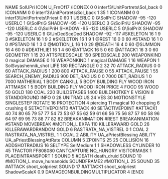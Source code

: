 NAME SolUPri
ICON U_FrnOf17
/ICONEX 0 0 interf3\UnitPortrets\Sol_back 0
ICONANM 0 0 interf3\UnitPortrets\Sol_back 1 35 1
ICONANM 0 0 interf3\UnitPortrets\Priest 0 60 1
USERLC 0 G\SolPriC SHADOW -95 -120
USERLC 1 G\SolPriG SHADOW -95 -120
USERLC 3 G\SolPriU SHADOW -95 -120
USERLC 4 G\SolPriH SHADOW -95 -120
USERLC 5 G\SolPriX SHADOW -95 -120
USERLC 			9 G\UnDedSceDed SHADOW -92 -117
#SKELETON               16 1 9 3
#SKELETON               16 1 9 2
#SKELETON               16 1 9 1
@REST      		16 0 0 60
#STAND     		16 1 0 0
#PSTAND    		16 1 3 0
@MOTION_L  		16 1 0 29
@DEATH     		16 4 0 60
@SUMMON     		16 4 60 0
#DEATHLIE1 		16 1 4 60
@ATTACK   		16 5 0 60
@ATTACK1   		16 3 0 60
GEOMETRY 		1 15 20
ATTSPEEDSCALE   150
SPEEDSCALE              200
WEAPONKIND 		0 magical
DAMAGE   		0 16
WEAPONKIND 		1 magical
DAMAGE   		1 16
WEAPON 			1 SolSvyashennik_shot
LIFE     		180
RECTANGLE 		0 2 32 70
ATTACK_RADIUS 		0 0 60
ATTACK_RADIUS 		1 200 800
ATTACK_PAUSE 		0 55
ATTACK_PAUSE 		1 55
SEARCH_ENEMY_RADIUS 	900
DET_RADIUS 		0 0 7000
DET_RADIUS 		1 0 7000
MATHERIAL 		1 BODY
CANKILL 		5 BODY BUILDING FLY WOOD IRON
ATTMASK 1 5 BODY BUILDING FLY WOOD IRON
PRICE 			4 FOOD 95 WOOD 50 GOLD 180 COAL 220
BUILDSTAGES 		1400
BUILDHOTKEY		E
VISION 			8
STANDGROUND
INFO 			0 28
UNITRADIUS 		24
VES 			30
MOTIONSTYLE 		SINGLESTEP
ROTATE 			16
PROTECTION 		4 piercing 11 magical 10 chopping 6 crushing 6
SETACTIVEPOINT0 	#ATTACK 40
SETACTIVEPOINT #ATTACK1 40 74 80 65 79 57 77 54 73 53 67 55 62 59 61 66 56 75 56 87 57 90 58 96 64 97 69 95 73 88 77 82 82
BREAKANIMATION 		#REST
BREAKANIMATION 		#STAND
MOVEBREAK 		#MOTION_L
EXPA 			110
KILLERAWARD             GOLD 26
KILLERAWARDRANDOM       GOLD 6
RASTRATA_NA_VISTREL 0 1 COAL 2
RASTRATA_NA_VISTREL 1 1 COAL 2
ABILITY                 UA_aPriestBlessing
ABILITY                 UA_aPriestBlessingAttRate
COLUMN 5
ZPOINTS	25 25
COLLISION 16
ADDSHOTRADIUS 16
SELTYPE SelMedium 1 1
SHADOWLESS
CYLINDER 10 45
TFACTOR FF808080
CANTCAPTURE
NO_HUNGRY
VISITORMASK 		1
PLACEINTRANSPORT 	1
SOUND 5 #DEATH death_druid
SOUND 10 #MOTION_L move_humanoids
SOUNDFRAME2 #MOTION_L 25
SOUND 35 #ATTACK shoot_solpriest
SOUND 17 #ATTACK1 shoot_solpriest
ShadowScaleX 0.9
DAMAGEONBUILDINGMULTIPLICATOR 4
[END]
